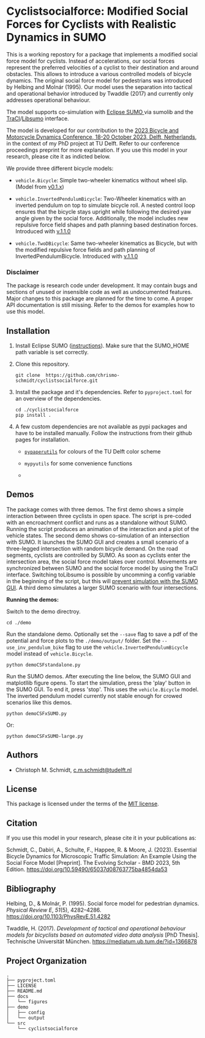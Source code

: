 Cyclistsocialforce: Modified Social Forces for Cyclists with Realistic Dynamics in SUMO
==============================

This is a working repostory for a package that implements a modified social force model for cyclists. Instead of accelerations, our social forces represent the preferred velocities of a cyclist to their destination and around obstacles. This allows to introduce a various controlled models of bicycle dynamics. The original social force model for pedestrians was introduced by Helbing and Molnár (1995). Our model uses the separation into tactical and operational behavior introduced by Twaddle (2017) and currently only addresses operational behaviour. 

The model supports co-simulation with [Eclipse SUMO ](https://eclipse.dev/sumo/) via sumolib and the [TraCI](https://sumo.dlr.de/docs/TraCI.html)/[Libsumo](https://sumo.dlr.de/docs/Libsumo.html) interface.  

The model is developed for our contribution to the [2023 Bicycle and Motorcycle Dynamics Conference, 18-20 October 2023, Delft, Netherlands](https://dapp.orvium.io/deposits/649d4037c2c818c6824899bd/view), in the context of my PhD project at TU Delft. Refer to our conference proceedings preprint for more explanation. If you use this model in your research, please cite it as indicted below. 

We provide three different bicycle models:

- `vehicle.Bicycle`: Simple two-wheeler kinematics without wheel slip. (Model from [v0.1.x](https://github.com/chrismo-schmidt/cyclistsocialforce/releases/tag/v0.1.1-bmd2023extendedabstract))

- `vehicle.InvertedPendulumBicycle`: Two-Wheeler kinematics with an inverted pendulum on top to simulate bicycle roll. A nested control loop ensures that the bicycle stays upright while following the desired yaw angle given by the social force. Additionally, the model includes new repulsive force field shapes and path planning based destination forces. Introduced with [v.1.1.0](https://github.com/chrismo-schmidt/cyclistsocialforce/releases/tag/v1.1.0-bmd2023proceedingspaper)

- `vehicle.TwoDBicycle`: Same two-wheeler kinematics as Bicycle, but with the modified repulsive force fields and path planning of InvertedPendulumBicycle. Introduced with [v.1.1.0](https://github.com/chrismo-schmidt/cyclistsocialforce/releases/tag/v1.1.0-bmd2023proceedingspaper)

### Disclaimer

The package is research code under development. It may contain bugs and sections of unused or insensible code as well as undocumented features. Major changes to this package are planned for the time to come. A proper API documentation is still missing. Refer to the demos for examples how to use this model.

## Installation

1. Install Eclipse SUMO ([instructions](https://sumo.dlr.de/docs/Installing/index.html)). Make sure that the SUMO_HOME path variable is set correctly. 

2. Clone this repository. 
   
   ```
   git clone  https://github.com/chrismo-schmidt/cyclistsocialforce.git
   ```

3. Install the package and it's dependencies. Refer to `pyproject.toml` for an overview of the dependencies. 
   
   ```
   cd ./cyclistsocialforce
   pip install . 
   
   ```

4. A few custom dependencies are not available as pypi packages and have to be installed manually. Follow the instructions from their github pages for installation.
   
   - [`pypaperutils`](https://github.com/chris-konrad/pypaperutils) for colours of the TU Delft color scheme
   
   - `mypyutils` for some convenience functions
   
   - 

## Demos

The package comes with three demos. The first demo shows a simple interaction between three cyclists in open space. The script is pre-coded with an encroachment conflict and runs as a standalone without SUMO. Running the script produces an animation of the interaction and a plot of the vehicle states.  The second demo shows co-simulation of an intersection with SUMO. It launches the SUMO GUI and creates a small scenario of a three-legged intersection with random bicycle demand. On the road segments, cyclists are controlled by SUMO. As soon as cyclists enter the intersection area, the social force model takes over control.  Movements are synchronized between SUMO and the social force model by using the TraCI interface. Switching toLibsumo is possible by uncomming a config variable in the beginning of the script, but this will [prevent simulation with the SUMO GUI](https://sumo.dlr.de/docs/Libsumo.html#limitations). A third demo simulates a larger SUMO scenario with four intersections. 

**Running the demos:**

Switch to the demo directroy.

```
cd ./demo
```

Run the standalone demo. Optionally set the `--save` flag to save a pdf of the potential and force plots to the `./demo/output/` folder. Set the `--use_inv_pendulum_bike` flag to use the `vehicle.InvertedPendulumBicycle` model instead of `vehicle.Bicycle`.

```
python demoCSFstandalone.py
```

Run the SUMO demos. After executing the line below, the SUMO GUI and matplotllib figure opens. To start the simulation, press the 'play' button in the SUMO GUI. To end it, press 'stop'. This uses the `vehicle.Bicycle` model. The inverted pendulum model currently not stable enough for crowed scenarios like this demos. 

```
python demoCSFxSUMO.py
```

Or: 

```
python demoCSFxSUMO-large.py
```

## Authors

- Christoph M. Schmidt, c.m.schmidt@tudelft.nl

License
--------------------

This package is licensed under the terms of the [MIT license](https://github.com/chrismo-schmidt/cyclistsocialforce/blob/main/LICENSE).

## Citation

If you use this model in your research, please cite it in your publications as:

Schmidt, C., Dabiri, A., Schulte, F., Happee, R. & Moore, J. (2023). Essential Bicycle Dynamics for Microscopic Traffic Simulation: An Example Using the Social Force Model [Preprint]. The Evolving Scholar - BMD 2023, 5th Edition. https://doi.org/10.59490/65037d08763775ba4854da53

## Bibliography

Helbing, D., & Molnár, P. (1995). Social force model for pedestrian dynamics. *Physical Review E*, *51*(5), 4282–4286. https://doi.org/10.1103/PhysRevE.51.4282

Twaddle, H. (2017). *Development of tactical and operational behaviour models for bicyclists based on automated video data analysis* [PhD Thesis]. Technische Universität München. https://mediatum.ub.tum.de/?id=1366878

## Project Organization

```
.
├── pyproject.toml
├── LICENSE
├── README.md
├── docs
│   └── figures
├── demo
│   ├── config
│   └── output
└── src
    └── cyclistsocialforce
```
